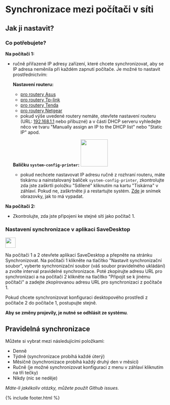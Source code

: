 # Synchronizace mezi počítači v síti
## Jak ji nastavit?
### Co potřebujete?

**Na počítači 1:**
- ručně přiřazené IP adresy zařízení, které chcete synchronizovat, aby se IP adresa neměnila při každém zapnutí počítače. Je možné to nastavit prostřednictvím:

  **Nastavení routeru:**
  - [pro routery Asus](https://www.asus.com/support/FAQ/1000906/)
  - [pro routery Tp-link](https://www.tp-link.com/us/support/faq/170/)
  - [pro routery Tenda](https://www.tendacn.com/faq/3264.html)
  - [pro routery Netgear](https://kb.netgear.com/25722/How-do-I-reserve-an-IP-address-on-my-NETGEAR-router)
  - pokud výše uvedené routery nemáte, otevřete nastavení routeru (URL: [192.168.1.1](http://192.168.1.1) nebo příbuzné) a v části DHCP serveru vyhledejte něco ve tvaru "Manually assign an IP to the DHCP list" nebo "Static IP" apod.
  
  **Balíčku `system-config-printer`:** <img src="https://github.com/vikdevelop/SaveDesktop/assets/83600218/ff4e742d-07e2-453f-8ace-b51b4f52d1dd" width="85">
  - pokud nechcete nastavovat IP adresu ručně z rozhraní routeru, máte tiskárnu a nainstalovaný balíček `system-config-printer`, zkontrolujte zda jste zaškrtli položku "Sdílené" kliknutím na kartu "Tiskárna" v záhlaví. Pokud ne, zaškrtněte ji a restartujte systém. [Zde](https://github-production-user-asset-6210df.s3.amazonaws.com/83600218/272054218-ff17c19b-98f5-41fe-8f34-40de275f0da4.png) je snímek obrazovky, jak to má vypadat.

**Na počítači 2:**
- Zkontrolujte, zda jste připojeni ke stejné síti jako počítač 1.

### Nastavení synchronizace v aplikaci SaveDesktop
<a href="https://www.youtube.com/watch?v=QccFR06oyXk"><img src="https://github.com/vikdevelop/SaveDesktop/assets/83600218/a4f8da24-7183-49e1-9a58-82092a42f124" height="32"></a>

Na počítači 1 a 2 otevřete aplikaci SaveDesktop a přepněte na stránku Synchronizovat. Na počítači 1 klikněte na tlačítko "Nastavit synchronizační soubor", vyberte synchronizační soubor (váš soubor pravidelného ukládání) a zvolte interval pravidelné synchronizace. Poté zkopírujte adresu URL pro synchronizaci a na počítači 2 klikněte na tlačítko "Připojit se k jinému počítači" a zadejte zkopírovanou adresu URL pro synchronizaci z počítače 1.

Pokud chcete synchronizovat konfiguraci desktopového prostředí z počítače 2 do počítače 1, postupujte stejně.

**Aby se změny projevily, je nutné se odhlásit ze systému**.

## Pravidelná synchronizace
Můžete si vybrat mezi následujícími položkami:
- Denně
- Týdně (synchronizace probíhá každé úterý)
- Měsíčně (synchronizace probíhá každý druhý den v měsíci)
- Ručně (je možné synchronizovat konfiguraci z menu v záhlaví kliknutím na tři tečky)
- Nikdy (nic se neděje)

_Máte-li jakékoliv otázky, můžete použít Github issues._

{% include footer.html %}
